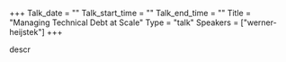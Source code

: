 +++
Talk_date = ""
Talk_start_time = ""
Talk_end_time = ""
Title = "Managing Technical Debt at Scale"
Type = "talk"
Speakers = ["werner-heijstek"]
+++

descr
